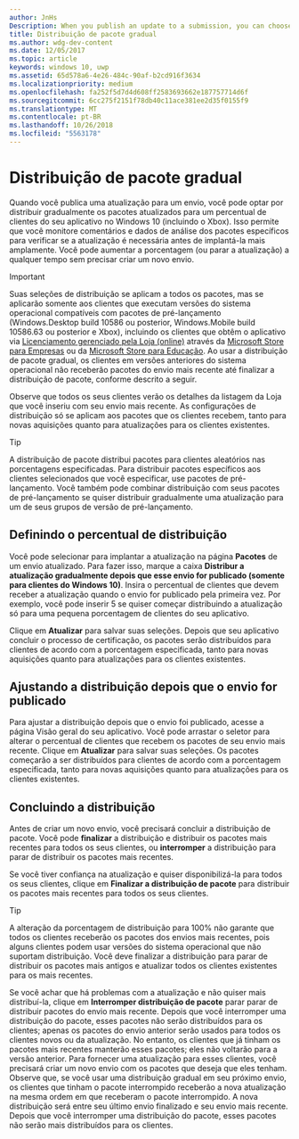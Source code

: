 ```yaml
---
author: JnHs
Description: When you publish an update to a submission, you can choose to gradually roll out the updated packages to a percentage of your app’s customers on Windows 10.
title: Distribuição de pacote gradual
ms.author: wdg-dev-content
ms.date: 12/05/2017
ms.topic: article
keywords: windows 10, uwp
ms.assetid: 65d578a6-4e26-484c-90af-b2cd916f3634
ms.localizationpriority: medium
ms.openlocfilehash: fa252f5d7d4d608ff2583693662e187757714d6f
ms.sourcegitcommit: 6cc275f2151f78db40c11ace381ee2d35f0155f9
ms.translationtype: MT
ms.contentlocale: pt-BR
ms.lasthandoff: 10/26/2018
ms.locfileid: "5563178"
---
```

# <a name="gradual-package-rollout"></a>Distribuição de pacote gradual

Quando você publica uma atualização para um envio, você pode optar por distribuir gradualmente os pacotes atualizados para um percentual de clientes do seu aplicativo no Windows 10 (incluindo o Xbox). Isso permite que você monitore comentários e dados de análise dos pacotes específicos para verificar se a atualização é necessária antes de implantá-la mais amplamente. Você pode aumentar a porcentagem (ou parar a atualização) a qualquer tempo sem precisar criar um novo envio. 

> [!IMPORTANT]
> Suas seleções de distribuição se aplicam a todos os pacotes, mas se aplicarão somente aos clientes que executam versões do sistema operacional compatíveis com pacotes de pré-lançamento (Windows.Desktop build 10586 ou posterior, Windows.Mobile build 10586.63 ou posterior e Xbox), incluindo os clientes que obtêm o aplicativo via [Licenciamento gerenciado pela Loja (online)](organizational-licensing.md) através da [Microsoft Store para Empresas](https://businessstore.microsoft.com/store) ou da [Microsoft Store para Educação](https://educationstore.microsoft.com/store). Ao usar a distribuição de pacote gradual, os clientes em versões anteriores do sistema operacional não receberão pacotes do envio mais recente até finalizar a distribuição de pacote, conforme descrito a seguir.

Observe que todos os seus clientes verão os detalhes da listagem da Loja que você inseriu com seu envio mais recente. As configurações de distribuição só se aplicam aos pacotes que os clientes recebem, tanto para novas aquisições quanto para atualizações para os clientes existentes.

> [!TIP]
> A distribuição de pacote distribui pacotes para clientes aleatórios nas porcentagens especificadas. Para distribuir pacotes específicos aos clientes selecionados que você especificar, use pacotes de pré-lançamento. Você também pode combinar distribuição com seus pacotes de pré-lançamento se quiser distribuir gradualmente uma atualização para um de seus grupos de versão de pré-lançamento.


## <a name="setting-the-rollout-percentage"></a>Definindo o percentual de distribuição

Você pode selecionar para implantar a atualização na página **Pacotes** de um envio atualizado. Para fazer isso, marque a caixa **Distribur a atualização gradualmente depois que esse envio for publicado (somente para clientes do Windows 10)**. Insira o percentual de clientes que devem receber a atualização quando o envio for publicado pela primeira vez. Por exemplo, você pode inserir 5 se quiser começar distribuindo a atualização só para uma pequena porcentagem de clientes do seu aplicativo.

Clique em **Atualizar** para salvar suas seleções. Depois que seu aplicativo concluir o processo de certificação, os pacotes serão distribuídos para clientes de acordo com a porcentagem especificada, tanto para novas aquisições quanto para atualizações para os clientes existentes.


## <a name="adjusting-the-rollout-after-the-submission-is-published"></a>Ajustando a distribuição depois que o envio for publicado

Para ajustar a distribuição depois que o envio foi publicado, acesse a página Visão geral do seu aplicativo. Você pode arrastar o seletor para alterar o percentual de clientes que recebem os pacotes de seu envio mais recente. Clique em **Atualizar** para salvar suas seleções. Os pacotes começarão a ser distribuídos para clientes de acordo com a porcentagem especificada, tanto para novas aquisições quanto para atualizações para os clientes existentes.


## <a name="completing-the-rollout"></a>Concluindo a distribuição

Antes de criar um novo envio, você precisará concluir a distribuição de pacote. Você pode **finalizar** a distribuição e distribuir os pacotes mais recentes para todos os seus clientes, ou **interromper** a distribuição para parar de distribuir os pacotes mais recentes.

Se você tiver confiança na atualização e quiser disponibilizá-la para todos os seus clientes, clique em **Finalizar a distribuição de pacote** para distribuir os pacotes mais recentes para todos os seus clientes.

> [!TIP]
> A alteração da porcentagem de distribuição para 100% não garante que todos os clientes receberão os pacotes dos envios mais recentes, pois alguns clientes podem usar versões do sistema operacional que não suportam distribuição. Você deve finalizar a distribuição para parar de distribuir os pacotes mais antigos e atualizar todos os clientes existentes para os mais recentes.

Se você achar que há problemas com a atualização e não quiser mais distribuí-la, clique em **Interromper distribuição de pacote** parar parar de distribuir pacotes do envio mais recente. Depois que você interromper uma distribuição do pacote, esses pacotes não serão distribuídos para os clientes; apenas os pacotes do envio anterior serão usados para todos os clientes novos ou da atualização. No entanto, os clientes que já tinham os pacotes mais recentes manterão esses pacotes; eles não voltarão para a versão anterior. Para fornecer uma atualização para esses clientes, você precisará criar um novo envio com os pacotes que deseja que eles tenham. Observe que, se você usar uma distribuição gradual em seu próximo envio, os clientes que tinham o pacote interrompido receberão a nova atualização na mesma ordem em que receberam o pacote interrompido. A nova distribuição será entre seu último envio finalizado e seu envio mais recente. Depois que você interromper uma distribuição do pacote, esses pacotes não serão mais distribuídos para os clientes.
